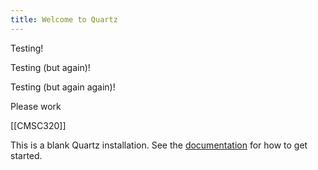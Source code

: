 ```yaml
---
title: Welcome to Quartz
---
```


Testing!

Testing (but again)!

Testing (but again again)!

Please work

[[CMSC320]]

This is a blank Quartz installation.
See the [documentation](https://quartz.jzhao.xyz) for how to get started.
